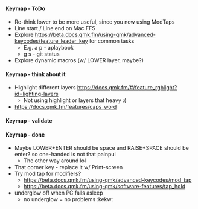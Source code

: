 
#### Keymap - ToDo
- Re-think lower to be more useful, since you now using ModTaps
- Line start / Line end on Mac FFS
- Explore https://beta.docs.qmk.fm/using-qmk/advanced-keycodes/feature_leader_key for common tasks
    - E.g. a p - aplaybook
    - g s - git status<ENTER>
- Explore  dynamic macros (w/ LOWER layer, maybe?)

#### Keymap - think about it
- Highlight different layers https://docs.qmk.fm/#/feature_rgblight?id=lighting-layers
    - Not using highlight or layers that heavy :(
- https://docs.qmk.fm/features/caps_word

#### Keymap - validate

#### Keymap - done
- Maybe LOWER+ENTER should be space and RAISE+SPACE should be enter? so one-handed is not that painpul
  - The other way around lol
- That corner key - replace it w/ Print-screen
- Try mod tap for modifiers?
    - https://beta.docs.qmk.fm/using-qmk/advanced-keycodes/mod_tap
    - https://beta.docs.qmk.fm/using-qmk/software-features/tap_hold
- underglow off when PC falls asleep
    - no underglow = no problems :kekw:
